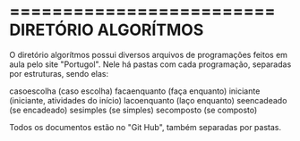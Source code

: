 
=========================
DIRETÓRIO ALGORÍTMOS
=========================

O diretório algorítmos possui diversos arquivos de programações feitos em aula pelo site "Portugol". Nele há pastas com cada programação, separadas por estruturas, sendo elas:

casoescolha (caso escolha)
facaenquanto (faça enquanto)
iniciante (iniciante, atividades do início)
lacoenquanto (laço enquanto)
seencadeado (se encadeado)
sesimples (se simples)
secomposto (se composto)

Todos os documentos estão no "Git Hub", também separadas por pastas. 
